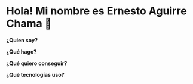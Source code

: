 # Hola! Mi nombre es Ernesto Aguirre Chama 👋

**¿Quien soy?**

**¿Qué hago?**

**¿Qué quiero conseguir?**

**¿Qué tecnologías uso?**
